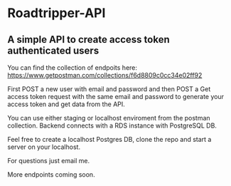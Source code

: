 # Roadtripper-API

## A simple API to create access token authenticated users
You can find the collection of endpoits here: https://www.getpostman.com/collections/f6d8809c0cc34e02ff92

First POST a new user with email and password and then POST a Get access token request with the same email and password to generate your access token and get data from the API.

You can use either staging or localhost enviroment from the postman collection.
Backend connects with a RDS instance with PostgreSQL DB.

Feel free to create a localhost Postgres DB, clone the repo and start a server on your localhost.

For questions just email me.

More endpoints coming soon.

